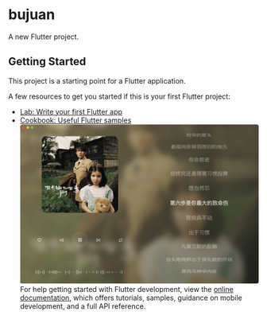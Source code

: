 # bujuan

A new Flutter project.

## Getting Started

This project is a starting point for a Flutter application.

A few resources to get you started if this is your first Flutter project:

- [Lab: Write your first Flutter app](https://docs.flutter.dev/get-started/codelab)
- [Cookbook: Useful Flutter samples](https://docs.flutter.dev/cookbook)
![img](images/953.png)
For help getting started with Flutter development, view the
[online documentation](https://docs.flutter.dev/), which offers tutorials,
samples, guidance on mobile development, and a full API reference.
